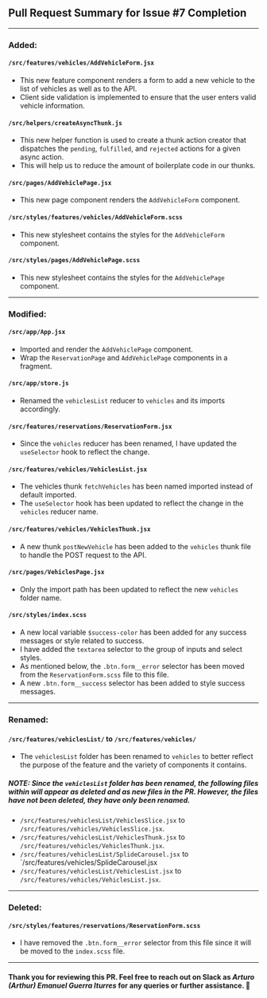 ## Pull Request Summary for Issue #7 Completion

---

### Added:

#### `/src/features/vehicles/AddVehicleForm.jsx`

- This new feature component renders a form to add a new vehicle to the list of vehicles as well as to the API.
- Client side validation is implemented to ensure that the user enters valid vehicle information.

#### `/src/helpers/createAsyncThunk.js`

- This new helper function is used to create a thunk action creator that dispatches the `pending`, `fulfilled`, and `rejected` actions for a given async action.
- This will help us to reduce the amount of boilerplate code in our thunks.

#### `/src/pages/AddVehiclePage.jsx`

- This new page component renders the `AddVehicleForm` component.

#### `/src/styles/features/vehicles/AddVehicleForm.scss`

- This new stylesheet contains the styles for the `AddVehicleForm` component.

#### `/src/styles/pages/AddVehiclePage.scss`

- This new stylesheet contains the styles for the `AddVehiclePage` component.

---

### Modified:

#### `/src/app/App.jsx`

- Imported and render the `AddVehiclePage` component.
- Wrap the `ReservationPage` and `AddVehiclePage` components in a fragment.

#### `/src/app/store.js`

- Renamed the `vehiclesList` reducer to `vehicles` and its imports accordingly.

#### `/src/features/reservations/ReservationForm.jsx`

- Since the `vehicles` reducer has been renamed, I have updated the `useSelector` hook to reflect the change.

#### `/src/features/vehicles/VehiclesList.jsx`

- The vehicles thunk `fetchVehicles` has been named imported instead of default imported.
- The `useSelector` hook has been updated to reflect the change in the `vehicles` reducer name.

#### `/src/features/vehicles/VehiclesThunk.jsx`

- A new thunk `postNewVehicle` has been added to the `vehicles` thunk file to handle the POST request to the API.

#### `/src/pages/VehiclesPage.jsx`

- Only the import path has been updated to reflect the new `vehicles` folder name.

#### `/src/styles/index.scss`

- A new local variable `$success-color` has been added for any success messages or style related to success.
- I have added the `textarea` selector to the group of inputs and select styles.
- As mentioned below, the `.btn.form__error` selector has been moved from the `ReservationForm.scss` file to this file.
- A new `.btn.form__success` selector has been added to style success messages.

---

### Renamed:

#### `/src/features/vehiclesList/` to `/src/features/vehicles/`

- The `vehiclesList` folder has been renamed to `vehicles` to better reflect the purpose of the feature and the variety of components it contains.

##### NOTE: Since the `vehiclesList` folder has been renamed, the following files within will appear as deleted and as new files in the PR. However, the files have not been deleted, they have only been renamed.

- `/src/features/vehiclesList/VehiclesSlice.jsx` to `/src/features/vehicles/VehiclesSlice.jsx`.
- `/src/features/vehiclesList/VehiclesThunk.jsx` to `/src/features/vehicles/VehiclesThunk.jsx`.
- `/src/features/vehiclesList/SplideCarousel.jsx` to `/src/features/vehicles/SplideCarousel.jsx
- `/src/features/vehiclesList/VehiclesList.jsx` to `/src/features/vehicles/VehiclesList.jsx`.

---

### Deleted:

#### `/src/styles/features/reservations/ReservationForm.scss`

- I have removed the `.btn.form__error` selector from this file since it will be moved to the `index.scss` file.

---

#### Thank you for reviewing this PR. Feel free to reach out on Slack as _**Arturo (Arthur) Emanuel Guerra Iturres**_ for any queries or further assistance. 🌟
